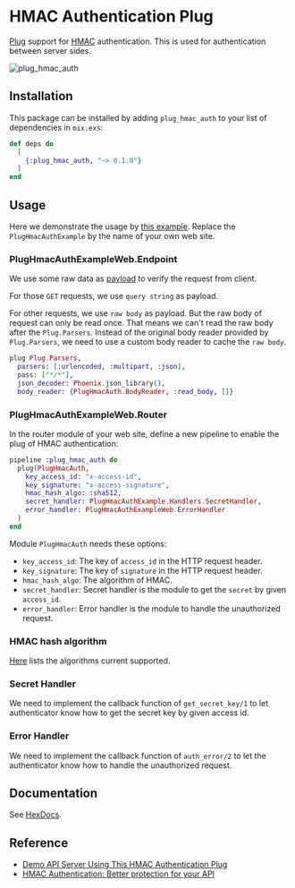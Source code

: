 # HMAC Authentication Plug

[Plug](https://hex.pm/packages/plug) support for [HMAC](https://en.wikipedia.org/wiki/HMAC) authentication. This is used for authentication between server sides.

![plug_hmac_auth](https://user-images.githubusercontent.com/13026209/82148208-180c1380-987d-11ea-9087-96b9110c0675.png)

## Installation

This package can be installed by adding `plug_hmac_auth` to your list of dependencies in `mix.exs`:

```elixir
def deps do
  [
    {:plug_hmac_auth, "~> 0.1.0"}
  ]
end
```

## Usage

Here we demonstrate the usage by [this example](https://github.com/flipay/plug_hmac_auth_example). Replace the `PlugHmacAuthExample` by the name of your own web site.

### PlugHmacAuthExampleWeb.Endpoint

We use some raw data as [payload](https://github.com/flipay/plug_hmac_auth/blob/a978ac5051686ce1a9539a315a062009fd2045ae/lib/plug_hmac_auth.ex#L76) to verify the request from client.

For those `GET` requests, we use `query string` as payload. 

For other requests, we use `raw body` as payload. But the raw body of request can only be read once. That means we can't read the raw body after the `Plug.Parsers`. Instead of the original body reader provided by `Plug.Parsers`, we need to use a custom body reader to cache the `raw body`.

```elixir
plug Plug.Parsers,
  parsers: [:urlencoded, :multipart, :json],
  pass: ["*/*"],
  json_decoder: Phoenix.json_library(),
  body_reader: {PlugHmacAuth.BodyReader, :read_body, []}
```

### PlugHmacAuthExampleWeb.Router

In the router module of your web site, define a new pipeline to enable the plug of HMAC authentication:

```elixir
pipeline :plug_hmac_auth do
  plug(PlugHmacAuth,
    key_access_id: "x-access-id",
    key_signature: "x-access-signature",
    hmac_hash_algo: :sha512,
    secret_handler: PlugHmacAuthExample.Handlers.SecretHandler,
    error_handler: PlugHmacAuthExampleWeb.ErrorHandler
  )
end
```

Module `PlugHmacAuth` needs these options:

- `key_access_id`: The key of `access_id` in the HTTP request header.
- `key_signature`: The key of `signature` in the HTTP request header.
- `hmac_hash_algo`: The algorithm of HMAC.
- `secret_handler`: Secret handler is the module to get the `secret` by given `access_id`.
- `error_handler`: Error handler is the module to handle the unauthorized request.

### HMAC hash algorithm

[Here](https://github.com/flipay/plug_hmac_auth/blob/a978ac5051686ce1a9539a315a062009fd2045ae/lib/plug_hmac_auth.ex#L12) lists the algorithms current supported.

### Secret Handler

We need to implement the callback function of `get_secret_key/1` to let authenticator know how to get the secret key by given access id.

### Error Handler

We need to implement the callback function of `auth_error/2` to let the authenticator know how to handle the unauthorized request.

## Documentation

See [HexDocs](https://hexdocs.pm/plug_hmac_auth).

## Reference

- [Demo API Server Using This HMAC Authentication Plug](https://github.com/flipay/plug_hmac_auth_example)
- [HMAC Authentication: Better protection for your API](https://dev.to/pim/hmac-authentication-better-protection-for-your-api-4e0)

